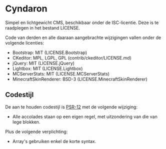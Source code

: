 # Cyndaron
Simpel en lichtgewicht CMS, beschikbaar onder de ISC-licentie. Deze is te raadplegen in het bestand LICENSE.

Code van derden en alle daaraan aangebrachte wijzigingen vallen onder de volgende licenties:
- Bootstrap: MIT (LICENSE.Bootstrap)
- CKeditor: MPL, LGPL, GPL (contrib/ckeditor/LICENSE.md)
- jQuery: MIT (LICENSE.jQuery)
- Lightbox: MIT (LICENSE.Lightbox)
- MCServerStats: MIT (LICENSE.MCServerStats)
- MinecraftSkinRenderer: BSD-3 (LICENSE.MinecraftSkinRenderer)

## Codestijl
De aan te houden codestijl is [PSR-12](http://www.php-fig.org/psr/psr-12/) met de volgende wijziging:
- Alle accolades staan op een eigen regel, met uitzondering van die van lege blokken.

Plus de volgende verplichting:
- Array's gebruiken enkel de korte syntax.
